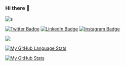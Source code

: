 ### Hi there 👋
![s](https://user-images.githubusercontent.com/83956807/121302683-ac796600-c917-11eb-9901-5436f9100cc5.jpg)

[![Twitter Badge](https://img.shields.io/badge/Twitter-Profile-informational?style=flat&logo=twitter&logoColor=white&color=1CA2F1)](https:////twitter.com/NHackerearth)
[![LinkedIn Badge](https://img.shields.io/badge/LinkedIn-Profile-informational?style=flat&logo=linkedin&logoColor=white&color=0D76A8)](https://www.linkedin.com/company/79286951/admin/)
[![Instagram Badge](https://img.shields.io/badge/Instagram-Profile-informational?style=flat&logo=instagram&logoColor=white&color=0D76A8)](https://www.instagram.com/hackerearth_nmamit/)

![](https://visitor-badge.laobi.icu/badge?page_id=HackerearthHubNmamit.HackerearthHubNmamit)

[![My GitHub Language Stats](https://github-readme-stats.vercel.app/api/top-langs/?username=HackerearthHubNmamit&langs_count=5&theme=tokyonight)]()


[![My GitHub Stats](https://github-readme-stats.vercel.app/api/?username=HackerearthHubNmamit&count_private=true&theme=tokyonight&showicons=true)]()

<!--
**HackerearthHubNmamit/HackerearthHubNmamit** is a ✨ _special_ ✨ repository because its `README.md` (this file) appears on your GitHub profile.

Here are some ideas to get you started:

- 🔭 I’m currently working on ...
- 🌱 I’m currently learning ...
- 👯 I’m looking to collaborate on ...
- 🤔 I’m looking for help with ...
- 💬 Ask me about ...
- 📫 How to reach me: ...
- 😄 Pronouns: ...
- ⚡ Fun fact: ...
-->
